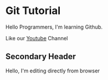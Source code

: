# Git Tutorial

Hello Programmers, I'm learning Github. 

Like our [Youtube](https://www.youtube.com/channel/UCd4d9uvYDRgYll5vH7CD6Zg) Channel

## Secondary Header

Hello, I'm editing directly from browser
